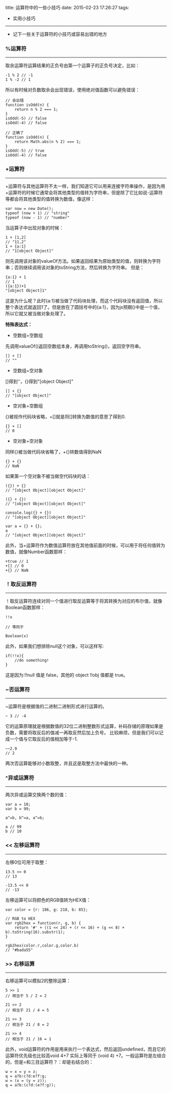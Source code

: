 title: 运算符中的一些小技巧
date: 2015-02-23 17:26:27
tags: 
- 实用小技巧
---

- 记下一些关于运算符的小技巧或容易出错的地方

### %运算符
------------------------------------------------------

取余运算符运算结果的正负号由第一个运算子的正负号决定，比如：

	-1 % 2 // -1
	1 % -2 // 1

所以有时候对负数取余会出现错误，使用绝对值函数可以避免错误：

	// 会出错
	function isOdd(n) {
	    return n % 2 === 1;
	}
	isOdd(-5) // false
	isOdd(-4) // false

	// 正确了
	function isOdd(n) {
	    return Math.abs(n % 2) === 1;
	}
	isOdd(-5) // true
	isOdd(-4) // false

### +运算符
-----------------------------------------------------------

+运算符与其他运算符不太一样，我们知道它可以用来连接字符串操作，是因为用+运算符的时候它通常会将其他类型的值转为字符串，但是除了它比如说-运算符等都会将其他类型的值转换为数值，像这样：

	var now = new Date();
	typeof (now + 1) // "string"
	typeof (now - 1) // "number"

当运算子中出现对象的时候：

	1 + [1,2]
	// "11,2"
	1 + {a:1}
	// "1[object Object]"

则先调用该对象的valueOf方法。如果返回结果为原始类型的值，则转换为字符串；否则继续调用该对象的toString方法，然后转换为字符串。
但是：

	{a:1} + 1
	// 1
	({a:1})+1
	"[object Object]1"

这是为什么呢？此时{a:1}被当做了代码块处理，而这个代码块没有返回值，所以整个表达式就返回1了。但是放在了圆括号中的{a:1}，因为js预期()中是一个值，所以它就又被当做对象处理了。

**特殊表达式：**

- 空数组+空数组

先调用valueOf()返回空数组本身，再调用toString()，返回空字符串。

	[] + []
	// ""

- 空数组+空对象

[]得到''，{}得到"[object Object]"

	[] + {}
	// "[object Object]"

- 空对象+空数组

{}被视作代码块省略，+[]就是将[]转换为数值的意思了得到0.

	{} + []
	// 0

- 空对象+空对象

同样{}被当做代码块省略了，+{}转数值得到NaN

	{} + {}
	// NaN

如果第一个空对象不被当做空代码块的话：

	({}) + {}
	// "[object Object][object Object]"

	({} + {})
	// "[object Object][object Object]"  

	console.log({} + {})
	// "[object Object][object Object]"

	var a = {} + {};
	a
	// "[object Object][object Object]"

此外，当+运算符作为数值运算符放在其他值前面的时候，可以用于将任何值转为数值，就像Number函数那样：

	+true // 1
	+[] // 0
	+{} // NaN



### ！取反运算符
----------------------------------------------------------

！取反运算符连续对同一个值进行取反运算等于将其转换为对应的布尔值，就像Boolean函数那样：

	!!x

	// 等同于

	Boolean(x)

此外，如果我们想排除null这个对象，可以这样写:

	if(!!x){
		//do something!
	}

这是因为:!!null 值是 false，其他的 object !!obj 值都是 true。 

### ~否运算符
-------------------------------------------------------------

~运算符是根据值的二进制二进制形式进行运算的。

	~ 3 // -4

它的运算原理就是根据数值的32位二进制整数形式运算，补码存储的原理如果是负数，需要将取反后的值减一再取反然后加上负号。
比较麻烦，但是我们可以记成一个值与它取反后的值相加等于-1.

	~~2.9
	// 2

两次否运算能够对小数取整，并且这是取整方法中最快的一种。

### ^异或运算符
-------------------------------------------------------------

两次异或运算交换两个数的值：

	var a = 10;
	var b = 99;

	a^=b, b^=a, a^=b;

	a // 99
	b // 10

### << 左移运算符
-------------------------------------------------------------

左移0位可用于取整：

	13.5 << 0
	// 13

	-13.5 << 0
	// -13

左移运算可以将颜色的RGB值转为HEX值：

	var color = {r: 186, g: 218, b: 85};

	// RGB to HEX
	var rgb2hex = function(r, g, b) {
	    return '#' + ((1 << 24) + (r << 16) + (g << 8) + b).toString(16).substr(1);
	}

	rgb2hex(color.r,color.g,color.b)
	// "#bada55"


### >> 右移运算
------------------------------------------------------------

右移运算可以模拟2的整除运算：

	5 >> 1 
	// 相当于 5 / 2 = 2

	21 >> 2 
	// 相当于 21 / 4 = 5

	21 >> 3 
	// 相当于 21 / 8 = 2

	21 >> 4 
	// 相当于 21 / 16 = 1


此外，void运算符的作用是用来执行一个表达式，然后返回undefined，而且它的运算符优先级也比较高void 4+7 实际上等同于 (void 4) +7。一般运算符是左结合的，但是=和三目运算符？：却是右结合的：

	w = x = y = z;
	q = a?b:c?d:e?f:g;
	w = (x = (y = z)); 
	q = a?b:(c?d:(e?f:g));